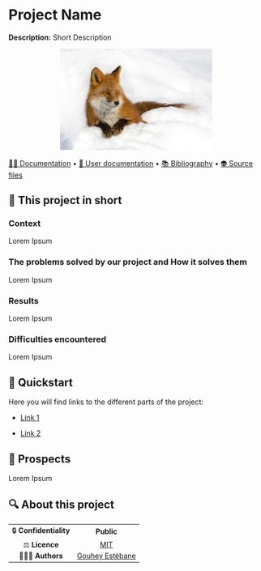 # Project Name

**Description:** Short Description

<div style="text-align: center;">
  <img src="images\fox.jpg" alt="FOX" width="300"/>
</div>


[👨‍💻 Documentation](docs/) • [🚀 User documentation](docs/) •  [📚 Bibliography](docs/bibliography) • [👽 Source files](src/)
  
## 📄 This project in short

### Context
Lorem Ipsum

### The problems solved by our project and How it solves them 
Lorem Ipsum

### Results 
Lorem Ipsum

### Difficulties encountered 
Lorem Ipsum

## 🚀 Quickstart

Here you will find links to the different parts of the project:

* [Link 1](docs\developer\example.md)

* [Link 2](docs\user\example.md)

## 🔭 Prospects

Lorem Ipsum


## 🔍 About this project

|       |        |
|:----------------------------:|:-----------------------------------------------------------------------:|
| 🔒 **Confidentiality**       | **Public**                                          |
| ⚖️ **Licence**               |  [MIT](https://opensource.org/licenses/MIT)    |
| 👨‍👨‍👦 **Authors**               |  [Gouhey Estébane](https://www.linkedin.com/in/estebane-gouhey/)    |
